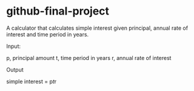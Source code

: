 # github-final-project
A calculator that calculates simple interest given principal, annual rate of interest and time period in years.

Input:
   
   p, principal amount
   t, time period in years
   r, annual rate of interest

Output
   
   simple interest = p*t*r
